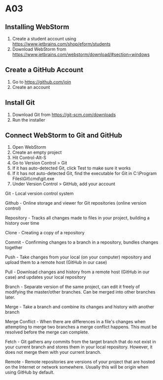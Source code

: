 # A03

## Installing WebStorm
1. Create a student account using https://www.jetbrains.com/shop/eform/students
2. Download WebStorm from https://www.jetbrains.com/webstorm/download/#section=windows

## Create a GitHub Account
1. Go to https://github.com/join
2. Create an account

## Install Git
1. Download Git from https://git-scm.com/downloads
2. Run the installer

## Connect WebStorm to Git and GitHub
1. Open WebStorm
2. Create an empty project
3. Hit Control-Alt-S
4. Go to Version Control > Git
5. If it has auto-detected Git, click Test to make sure it works
6. If it has not auto-detected Git, find the executable for Git in C:\Program Files\Git\cmd\git.exe
7. Under Version Control > GitHub, add your account

Git - Local version control system

Github - Online storage and viewer for Git repositories (online version control)

Repository - Tracks all changes made to files in your project, building a history over time

Clone - Creating a copy of a repository

Commit - Confirming changes to a branch in a repository, bundles changes together

Push - Take changes from your local (on your computer) repository and upload them to a remote host (GitHub in our case)

Pull - Download changes and history from a remote host (GitHub in our case) and updates your local repository

Branch - Separate version of the same project, can edit it freely of modifying the master/other branches. Can be merged into other branches later.

Merge - Take a branch and combine its changes and history with another branch

Merge Conflict - When there are differences in a file's changes when attempting to merge two branches a merge conflict happens. This must be resolved before the merge can complete.

Fetch - Git gathers any commits from the target branch that do not exist in your current branch and stores them in your local repository. However, it does not merge them with your current branch.

Remote - Remote repositories are versions of your project that are hosted on the Internet or network somewhere. Usually this will be origin when using GitHub by default. 
